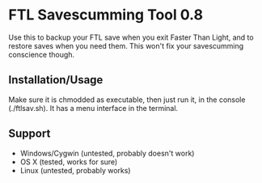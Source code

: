 # FTL Savescumming Tool 0.8
Use this to backup your FTL save when you exit Faster Than Light, and to restore saves when you need them. This won't fix your savescumming conscience though.

## Installation/Usage
Make sure it is chmodded as executable, then just run it, in the console (./ftlsav.sh). It has a menu interface in the terminal.

## Support
* Windows/Cygwin (untested, probably doesn't work)
* OS X (tested, works for sure)
* Linux (untested, probably works)
